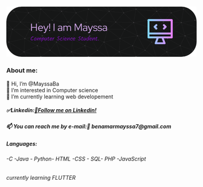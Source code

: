 ![Header](./header_image.png)

<h3>About me:</h3>
<div>👋 Hi, I’m @MayssaBa</div>
<div>👀 I’m interested in Computer science</div>
<div>🌱 I’m currently learning web developement </div>
<h5>✅Linkedin:<a rel="My Linkedin" href="www.linkedin.com/in/benamar-mayssa-76745820a">💼Follow me on Linkedin!</a></h5>
<h5>📫 You can reach me by e-mail:📜 benamarmayssa7@gmail.com </h5>
<h5>Languages:</h5>
<h6>-C -Java - Python- HTML -CSS - SQL- PHP -JavaScript</h6>
<h6>currently learning FLUTTER</h6>




<!---
MayssaBa/MayssaBa is a ✨ special ✨ repository because its `README.md` (this file) appears on your GitHub profile.
You can click the Preview link to take a look at your changes.
--->

